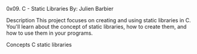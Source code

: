 0x09. C - Static Libraries
By: Julien Barbier

Description
This project focuses on creating and using static libraries in C. You'll learn about the concept of static libraries, how to create them, and how to use them in your programs.

Concepts
C static libraries
